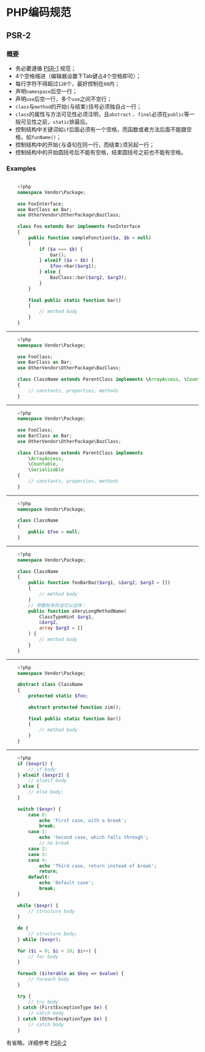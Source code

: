 # PHP编码规范

## PSR-2

### 概要

  * 务必要遵循 [PSR-1](https://github.com/php-fig/fig-standards/blob/master/accepted/PSR-1-basic-coding-standard.md) 规范；
  * 4个空格缩进（编辑器设置下Tab键占4个空格即可）；
  * 每行字符不得超过`120`个，最好控制在`80`内；
  * 声明`namespace`后空一行；
  * 声明`use`后空一行，多个`use`之间不空行；
  * `class`与`method`的开始`{`与结束`}`括号必须独自占一行；
  * `class`的属性与方法可见性必须注明，且`abstract` 、`final`必须在`public`等一般可见性之前，`static`排最后。
  * 控制结构中关键词如`if`后面必须有一个空格，而函数或者方法后面不能跟空格，如`funName()`；
  * 控制结构中的开始`{`与语句在同一行，而结束`}`须另起一行；
  * 控制结构中的开始圆括号后不能有空格，结束圆括号之前也不能有空格。

### Examples

```php
    
    <?php
    namespace Vendor\Package;
    
    use FooInterface;
    use BarClass as Bar;
    use OtherVendor\OtherPackage\BazClass;
    
    class Foo extends Bar implements FooInterface
    {
        public function sampleFunction($a, $b = null)
        {
            if ($a === $b) {
                bar();
            } elseif ($a > $b) {
                $foo->bar($arg1);
            } else {
                BazClass::bar($arg2, $arg3);
            }
        }
    
        final public static function bar()
        {
            // method body
        }
    }
```

* * *
    
```php
    <?php
    namespace Vendor\Package;
    
    use FooClass;
    use BarClass as Bar;
    use OtherVendor\OtherPackage\BazClass;
    
    class ClassName extends ParentClass implements \ArrayAccess, \Countable
    {
        // constants, properties, methods
    }
```

* * *
    
```php
    <?php
    namespace Vendor\Package;
    
    use FooClass;
    use BarClass as Bar;
    use OtherVendor\OtherPackage\BazClass;
    
    class ClassName extends ParentClass implements
        \ArrayAccess,
        \Countable,
        \Serializable
    {
        // constants, properties, methods
    }
```

* * *
    
```php
    <?php
    namespace Vendor\Package;
    
    class ClassName
    {
        public $foo = null;
    }
```

* * *
    
```php
    <?php
    namespace Vendor\Package;
    
    class ClassName
    {
        public function fooBarBaz($arg1, &$arg2, $arg3 = [])
        {
            // method body
        }
        // 参数较多的话可以这样：
        public function aVeryLongMethodName(
            ClassTypeHint $arg1,
            &$arg2,
            array $arg3 = []
        ) {
            // method body
        }
    }
```

* * *
    
```php
    <?php
    namespace Vendor\Package;
    
    abstract class ClassName
    {
        protected static $foo;
    
        abstract protected function zim();
    
        final public static function bar()
        {
            // method body
        }
    }
```

* * *
    
```php
    <?php
    if ($expr1) {
        // if body
    } elseif ($expr2) {
        // elseif body
    } else {
        // else body;
    }
    
    switch ($expr) {
        case 0:
            echo 'First case, with a break';
            break;
        case 1:
            echo 'Second case, which falls through';
            // no break
        case 2:
        case 3:
        case 4:
            echo 'Third case, return instead of break';
            return;
        default:
            echo 'Default case';
            break;
    }
    
    while ($expr) {
        // structure body
    }
    
    do {
        // structure body;
    } while ($expr);
    
    for ($i = 0; $i < 10; $i++) {
        // for body
    }
    
    foreach ($iterable as $key => $value) {
        // foreach body
    }
    
    try {
        // try body
    } catch (FirstExceptionType $e) {
        // catch body
    } catch (OtherExceptionType $e) {
        // catch body
    }
```

有省略。详细参考 [PSR-2](http://www.php-fig.org/psr/psr-2/)

